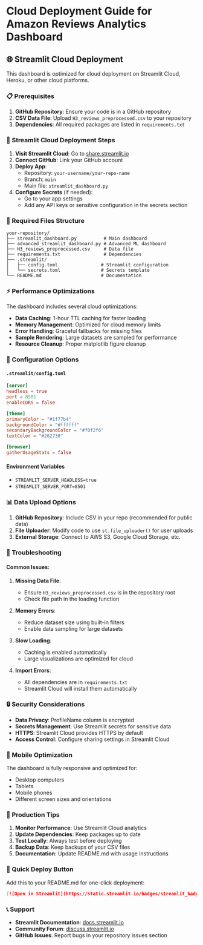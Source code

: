 # Cloud Deployment Guide for Amazon Reviews Analytics Dashboard

## 🌐 Streamlit Cloud Deployment

This dashboard is optimized for cloud deployment on Streamlit Cloud, Heroku, or other cloud platforms.

### 📋 Prerequisites

1. **GitHub Repository**: Ensure your code is in a GitHub repository
2. **CSV Data File**: Upload `H3_reviews_preprocessed.csv` to your repository
3. **Dependencies**: All required packages are listed in `requirements.txt`

### 🚀 Streamlit Cloud Deployment Steps

1. **Visit Streamlit Cloud**: Go to [share.streamlit.io](https://share.streamlit.io)
2. **Connect GitHub**: Link your GitHub account
3. **Deploy App**: 
   - Repository: `your-username/your-repo-name`
   - Branch: `main`
   - Main file: `streamlit_dashboard.py`
4. **Configure Secrets** (if needed):
   - Go to your app settings
   - Add any API keys or sensitive configuration in the secrets section

### 📁 Required Files Structure

```
your-repository/
├── streamlit_dashboard.py          # Main dashboard
├── advanced_streamlit_dashboard.py # Advanced ML dashboard
├── H3_reviews_preprocessed.csv     # Data file
├── requirements.txt                # Dependencies
├── .streamlit/
│   ├── config.toml                # Streamlit configuration
│   └── secrets.toml               # Secrets template
└── README.md                      # Documentation
```

### ⚡ Performance Optimizations

The dashboard includes several cloud optimizations:

- **Data Caching**: 1-hour TTL caching for faster loading
- **Memory Management**: Optimized for cloud memory limits
- **Error Handling**: Graceful fallbacks for missing files
- **Sample Rendering**: Large datasets are sampled for performance
- **Resource Cleanup**: Proper matplotlib figure cleanup

### 🔧 Configuration Options

#### `.streamlit/config.toml`
```toml
[server]
headless = true
port = 8501
enableCORS = false

[theme]
primaryColor = "#1f77b4"
backgroundColor = "#ffffff"
secondaryBackgroundColor = "#f0f2f6"
textColor = "#262730"

[browser]
gatherUsageStats = false
```

#### Environment Variables
- `STREAMLIT_SERVER_HEADLESS=true`
- `STREAMLIT_SERVER_PORT=8501`

### 📊 Data Upload Options

1. **GitHub Repository**: Include CSV in your repo (recommended for public data)
2. **File Uploader**: Modify code to use `st.file_uploader()` for user uploads
3. **External Storage**: Connect to AWS S3, Google Cloud Storage, etc.

### 🐛 Troubleshooting

#### Common Issues:

1. **Missing Data File**:
   - Ensure `H3_reviews_preprocessed.csv` is in the repository root
   - Check file path in the loading function

2. **Memory Errors**:
   - Reduce dataset size using built-in filters
   - Enable data sampling for large datasets

3. **Slow Loading**:
   - Caching is enabled automatically
   - Large visualizations are optimized for cloud

4. **Import Errors**:
   - All dependencies are in `requirements.txt`
   - Streamlit Cloud will install them automatically

### 🔒 Security Considerations

- **Data Privacy**: ProfileName column is encrypted
- **Secrets Management**: Use Streamlit secrets for sensitive data
- **HTTPS**: Streamlit Cloud provides HTTPS by default
- **Access Control**: Configure sharing settings in Streamlit Cloud

### 📱 Mobile Optimization

The dashboard is fully responsive and optimized for:
- Desktop computers
- Tablets
- Mobile phones
- Different screen sizes and orientations

### 🚀 Production Tips

1. **Monitor Performance**: Use Streamlit Cloud analytics
2. **Update Dependencies**: Keep packages up to date
3. **Test Locally**: Always test before deploying
4. **Backup Data**: Keep backups of your CSV files
5. **Documentation**: Update README.md with usage instructions

### 🎯 Quick Deploy Button

Add this to your README.md for one-click deployment:

```markdown
[![Open in Streamlit](https://static.streamlit.io/badges/streamlit_badge_black_white.svg)](https://share.streamlit.io/your-username/your-repo-name/main/streamlit_dashboard.py)
```

### 📞 Support

- **Streamlit Documentation**: [docs.streamlit.io](https://docs.streamlit.io)
- **Community Forum**: [discuss.streamlit.io](https://discuss.streamlit.io)
- **GitHub Issues**: Report bugs in your repository issues section
